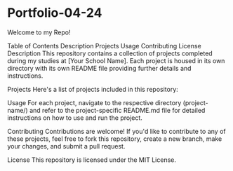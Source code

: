 # Portfolio-04-24

Welcome to my Repo!

Table of Contents
Description
Projects
Usage
Contributing
License
Description
This repository contains a collection of projects completed during my studies at [Your School Name]. Each project is housed in its own directory with its own README file providing further details and instructions.

Projects
Here's a list of projects included in this repository:

Usage
For each project, navigate to the respective directory (project-name/) and refer to the project-specific README.md file for detailed instructions on how to use and run the project.

Contributing
Contributions are welcome! If you'd like to contribute to any of these projects, feel free to fork this repository, create a new branch, make your changes, and submit a pull request.

License
This repository is licensed under the MIT License.
